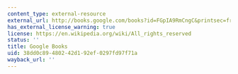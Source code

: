 ```yaml
---
content_type: external-resource
external_url: http://books.google.com/books?id=FGpIA9RmCngC&printsec=frontcover
has_external_license_warning: true
license: https://en.wikipedia.org/wiki/All_rights_reserved
status: ''
title: Google Books
uid: 38dd0c89-4802-42d1-92ef-0297fd97f71a
wayback_url: ''
---
```

